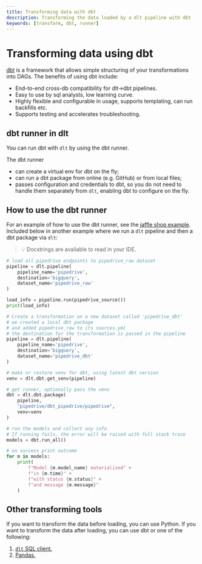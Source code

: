 ```yaml
---
title: Transforming data with dbt
description: Transforming the data loaded by a dlt pipeline with dbt
keywords: [transform, dbt, runner]
---
```


# Transforming data using dbt

[dbt](https://github.com/dbt-labs/dbt-core) is a framework that allows simple structuring of your transformations into DAGs. The benefits of
using dbt include:

- End-to-end cross-db compatibility for dlt→dbt pipelines.
- Easy to use by sql analysts, low learning curve.
- Highly flexible and configurable in usage, supports templating, can run backfills etc.
- Supports testing and accelerates troubleshooting.

## dbt runner in dlt

You can run dbt with `dlt` by using the dbt runner.

The dbt runner

- can create a virtual env for dbt on the fly;
- can run a dbt package from online (e.g. GitHub) or from local files;
- passes configuration and credentials to dbt, so you do not need to handle them separately from
  `dlt`, enabling dbt to configure on the fly.

## How to use the dbt runner

For an example of how to use the dbt runner, see the
[jaffle shop example](https://github.com/dlt-hub/dlt/blob/devel/docs/examples/dbt_run_jaffle.py).
Included below in another example where we run a `dlt` pipeline and then a dbt package via `dlt`:

> 💡 Docstrings are available to read in your IDE.

```python
# load all pipedrive endpoints to pipedrive_raw dataset
pipeline = dlt.pipeline(
    pipeline_name='pipedrive',
    destination='bigquery',
    dataset_name='pipedrive_raw'
)

load_info = pipeline.run(pipedrive_source())
print(load_info)

# Create a transformation on a new dataset called 'pipedrive_dbt'
# we created a local dbt package
# and added pipedrive_raw to its sources.yml
# the destination for the transformation is passed in the pipeline
pipeline = dlt.pipeline(
    pipeline_name='pipedrive',
    destination='bigquery',
    dataset_name='pipedrive_dbt'
)

# make or restore venv for dbt, using latest dbt version
venv = dlt.dbt.get_venv(pipeline)

# get runner, optionally pass the venv
dbt = dlt.dbt.package(
    pipeline,
    "pipedrive/dbt_pipedrive/pipedrive",
    venv=venv
)

# run the models and collect any info
# If running fails, the error will be raised with full stack trace
models = dbt.run_all()

# on success print outcome
for m in models:
    print(
        f"Model {m.model_name} materialized" +
        f"in {m.time}" +
        f"with status {m.status}" +
        f"and message {m.message}"
    )
```

## Other transforming tools

If you want to transform the data before loading, you can use Python. If you want to transform the
data after loading, you can use dbt or one of the following:

1. [`dlt` SQL client.](sql.md)
1. [Pandas.](pandas.md)
